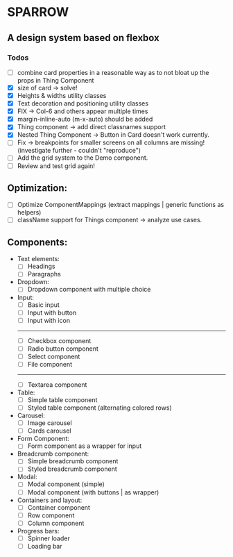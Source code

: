 # SPARROW

## A design system based on flexbox

### Todos
- [ ] combine card properties in a reasonable way as to not bloat up the props in Thing Component
- [x] size of card -> solve!
- [x] Heights & widths utility classes
- [x] Text decoration and positioning utility classes
- [x] FIX -> Col-6 and others appear multiple times
- [x] margin-inline-auto (m-x-auto) should be added
- [x] Thing component -> add direct classnames support
- [x] Nested Thing Component -> Button in Card doesn't work currently.
- [ ] Fix -> breakpoints for smaller screens on all columns are missing! (investigate further - couldn't "reproduce")
- [ ] Add the grid system to the Demo component.
- [ ] Review and test grid again!

## Optimization:
- [ ] Optimize ComponentMappings (extract mappings | generic functions as helpers)
- [ ] className support for Things component -> analyze use cases.

## Components:
- Text elements:
    - [ ] Headings
    - [ ] Paragraphs
- Dropdown:
    - [ ] Dropdown component with multiple choice
- Input:
    - [ ] Basic input
    - [ ] Input with button
    - [ ] Input with icon
    ------------------------
    - [ ] Checkbox component
    - [ ] Radio button component
    - [ ] Select component
    - [ ] File component
    ------------------------
    - [ ] Textarea component
- Table:
    - [ ] Simple table component
    - [ ] Styled table component (alternating colored rows)
- Carousel:
    - [ ] Image carousel
    - [ ] Cards carousel
- Form Component:
    - [ ] Form component as a wrapper for input
- Breadcrumb component:
    - [ ] Simple breadcrumb component
    - [ ] Styled breadcrumb component
- Modal:
    - [ ] Modal component (simple)
    - [ ] Modal component (with buttons | as wrapper)
- Containers and layout:
    - [ ] Container component
    - [ ] Row component
    - [ ] Column component
- Progress bars:
    - [ ] Spinner loader
    - [ ] Loading bar